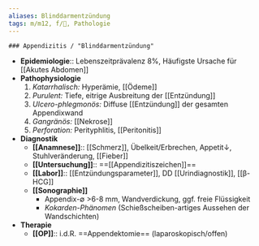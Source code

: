 ```yaml
---
aliases: Blinddarmentzündung
tags: m/m12, f/💩, Pathologie
---
```

	### Appendizitis / "Blinddarmentzündung"
- **Epidemiologie**:: Lebenszeitprävalenz 8%, Häufigste Ursache für [[Akutes Abdomen]]
- **Pathophysiologie**
	1. *Katarrhalisch:* Hyperämie, [[Ödeme]]
	2. *Purulent:* Tiefe, eitrige Ausbreitung der [[Entzündung]]
	3. *Ulcero-phlegmonös:* Diffuse [[Entzündung]] der gesamten Appendixwand
	4. *Gangränös:* [[Nekrose]]
	5. *Perforation:* Perityphlitis, [[Peritonitis]]
- **Diagnostik**
	- **[[Anamnese]]**:: [[Schmerz]], Übelkeit/Erbrechen, Appetit↓, Stuhlveränderung, [[Fieber]]
	- **[[Untersuchung]]**:: ==[[Appendizitiszeichen]]==
	- **[[Labor]]**:: [[Entzündungsparameter]], DD [[Urindiagnostik]], [[β-HCG]]
	- **[[Sonographie]]**
		- Appendix-∅ >6-8 mm, Wandverdickung, ggf. freie Flüssigkeit
		- *Kokarden-Phänomen* (Schießscheiben-artiges Aussehen der Wandschichten)
- **Therapie**
	- **[[OP]]**:: i.d.R. ==Appendektomie== (laparoskopisch/offen)